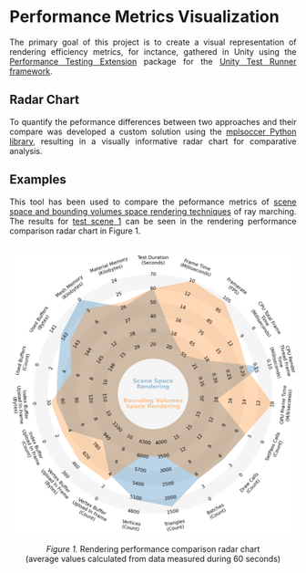 # Performance Metrics Visualization
<div align="justify">
  The primary goal of this project is to create a visual representation of rendering efficiency metrics, for inctance, gathered in
  Unity using the <a href="https://docs.unity3d.com/Packages/com.unity.test-framework.performance@1.0">Performance Testing Extension</a> package
  for the <a href="https://docs.unity3d.com/Packages/com.unity.test-framework@1.4">Unity Test Runner framework</a>.
</div>

## Radar Chart
<div align="justify">
  To quantify the peformance differences between two approaches and their compare was developed a custom solution using
  the <a href="https://github.com/andrewRowlinson/mplsoccer">mplsoccer Python library</a>, resulting in a visually informative radar chart for comparative analysis.
</div>

## Examples
<div align="justify">
  This tool has been used to compare the peformance metrics of 
  <a href="data/input/unity_tests/scene_space_rendering_vs_bounding_volumes_space_rendering">scene space and bounding volumes space rendering techniques</a> of ray marching.
  The results for <a href="data/input/unity_tests/scene_space_rendering_vs_bounding_volumes_space_rendering/test_scene_1">test scene 1</a>
  can be seen in the rendering performance comparison radar chart in Figure 1.
</div>
<br>

![Rendering performance comparison radar chart](data/output/unity_tests/scene_space_rendering_vs_bounding_volumes_space_rendering/test_scene_1/SceneSpaceRenderingVsBoundingVolumesSpaceRenderingRadarChart.png)
<p align="center"><i>Figure 1.</i> Rendering performance comparison radar chart<br>
  (average values calculated from data measured during 60 seconds)</p>